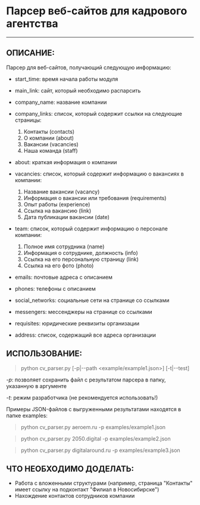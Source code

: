 # Парсер веб-сайтов для кадрового агентства 
***

## ОПИСАНИЕ:

Парсер для веб-сайтов, получающий следующую информацию:
- start_time: время начала работы модуля
- main_link: сайт, который необходимо распарсить
- company_name: название компании
- company_links: список, который содержит ссылки на следующие страницы:

	1.	Контакты (contacts)
	2.	О компании (about)
	3.	Вакансии (vacancies)
	4.	Наша команда (staff)
	
- about: краткая информация о компании
- vacancies: список, который содержит информацию о вакансиях в компании:

	1.	Название вакансии (vacancy)
	2.	Информация о вакансии или требования (requirements)
	3.	Опыт работы (experience)
	4.	Ссылка на вакансию (link)
	5.	Дата публикации вакансии (date)

- team: список, который содержит информацию о персонале компании:
	1.	Полное имя сотрудника (name)
	2.	Информация о сотруднике, должность (info)
	3.	Ссылка на его персональную страницу (link)
	4.	Ссылка на его фото (photo)
- emails: почтовые адреса с описанием
- phones: телефоны с описанием
- social_networks: социальные сети на странице со ссылками
- messengers: мессенджеры на странице со ссылками
- requisites: юридические реквизиты организации
- address: список, содержащий все адреса организации


## ИСПОЛЬЗОВАНИЕ:

> python cv_parser.py <yourdomain> [-p|--path <example/example1.json>] [-t|--test]

*-p*: позволяет сохранить файл с результатом парсера в папку, указанную в аргументе

*-t*: режим разработчика (не рекомендуется использовать!)

Примеры JSON-файлов с выгруженными результатами находятся в папке examples:

>python cv_parser.py aeroem.ru -p examples/example1.json

>python cv_parser.py 2050.digital -p examples/example2.json

>python cv_parser.py digitalaround.ru -p examples/example3.json

## ЧТО НЕОБХОДИМО ДОДЕЛАТЬ:

- Работа с вложенными структурами (например, страница "Контакты" имеет ссылку на подконтакт "Филиал в Новосибирске")
- Нахождение контактов сотрудников компании

